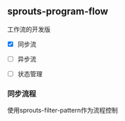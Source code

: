 ## sprouts-program-flow

工作流的开发版

- [x] 同步流 

- [ ] 异步流 

- [ ] 状态管理 

### 同步流程
使用sprouts-filter-pattern作为流程控制

